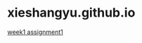 # xieshangyu.github.io


[week1 assignment1](https://github.com/xieshangyu/xieshangyu.github.io/tree/main/week1)


